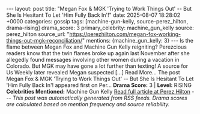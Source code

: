 --- layout: post title: "Megan Fox & MGK 'Trying to Work Things Out' -- But She Is Hesitant To Let 'Him Fully Back In'!" date: 2025-08-07 18:28:02 +0000 categories: gossip tags: [machine-gun-kelly, source-perez_hilton, drama-rising] drama_score: 3 primary_celebrity: machine_gun_kelly source: perez_hilton source_url: "https://perezhilton.com/megan-fox-working-things-out-mgk-reconciliation/" mentions: {machine_gun_kelly: 3} --- Is the flame between Megan Fox and Machine Gun Kelly reigniting? Perezcious readers know that the twin flames broke up again last November after she allegedly found messages involving other women during a vacation in Colorado. But MGK may have gone a lot further than texting! A source for Us Weekly later revealed Megan suspected [...] Read More... The post Megan Fox & MGK 'Trying to Work Things Out' -- But She Is Hesitant To Let 'Him Fully Back In'! appeared first on Per... **Drama Score:** 3 | **Level:** RISING **Celebrities Mentioned:** Machine Gun Kelly [Read full article at Perez Hilton](https://perezhilton.com/megan-fox-working-things-out-mgk-reconciliation/) --- *This post was automatically generated from RSS feeds. Drama scores are calculated based on mention frequency and source reliability.*